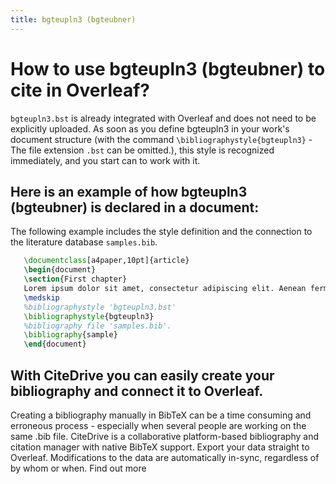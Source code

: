 ```yaml
---
title: bgteupln3 (bgteubner)
---
```


# How to use bgteupln3 (bgteubner) to cite in Overleaf? 
`bgteupln3.bst` is already integrated with Overleaf and does not need to be explicitly uploaded. As soon as you define bgteupln3 in your work's document structure (with the command `\bibliographystyle{bgteupln3}` - The file extension `.bst` can be omitted.), this style is recognized immediately, and you start can to work with it.

## Here is an example of how bgteupln3 (bgteubner) is declared in a document:
The following example includes the style definition and the connection to the literature database `samples.bib`.
```tex
   \documentclass[a4paper,10pt]{article}
   \begin{document}
   \section{First chapter}
   Lorem ipsum dolor sit amet, consectetur adipiscing elit. Aenean fermentum justo massa, ut maximus mauris sodales et. Aenean vel elit a erat rhoncus pharetra.
   \medskip
   %bibliographystyle 'bgteupln3.bst'
   \bibliographystyle{bgteupln3}
   %bibliography file 'samples.bib'.
   \bibliography{sample}
   \end{document}
```

## With CiteDrive you can easily create your bibliography and connect it to Overleaf. 
Creating a bibliography manually in BibTeX can be a time consuming and erroneous process - especially when several people are working on the same .bib file. CiteDrive is a collaborative platform-based bibliography and citation manager with native BibTeX support. Export your data straight to Overleaf. Modifications to the data are automatically in-sync, regardless of by whom or when. Find out more